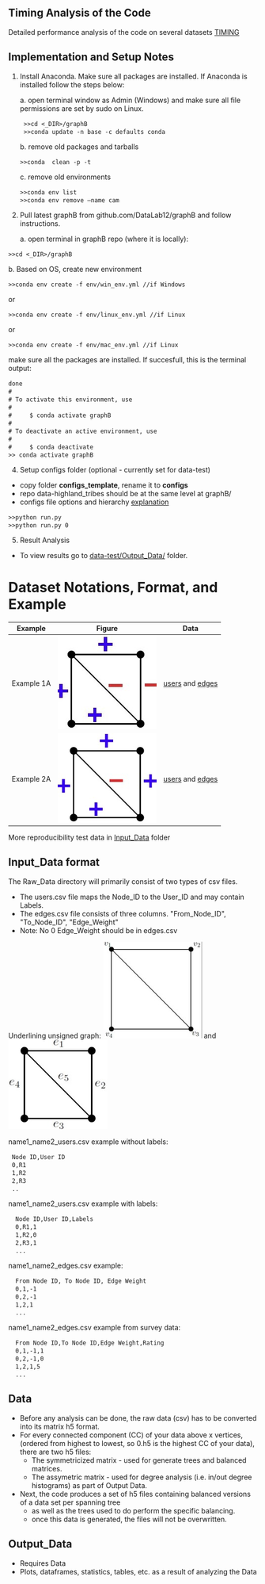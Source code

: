 ## Timing Analysis of the Code

Detailed performance analysis of the code on several datasets [TIMING](TIMING.md)

## Implementation and Setup Notes 

1. Install Anaconda. Make sure all packages are installed.  If Anaconda is installed follow the steps below: 

    a. open terminal window as Admin (Windows) and make sure all file permissions are set by sudo on Linux.
	```
     >>cd <_DIR>/graphB
	 >>conda update -n base -c defaults conda 
	```
    b. remove old packages and tarballs
	```
    >>conda  clean -p -t
	```
    c. remove old environments
	```
    >>conda env list
    >>conda env remove –name cam 
	```

2. Pull latest graphB from github.com/DataLab12/graphB and follow instructions. 

   a. open terminal in graphB repo (where it is locally):
```
>>cd <_DIR>/graphB
```
   b. Based on OS, create new environment 
```
>>conda env create -f env/win_env.yml //if Windows
```
or 
```
>>conda env create -f env/linux_env.yml //if Linux
```
or 
```
>>conda env create -f env/mac_env.yml //if Linux
```
make sure all the packages are installed. If succesfull, this is the terminal output:
```
done
#
# To activate this environment, use
#
#     $ conda activate graphB
#
# To deactivate an active environment, use
#
#     $ conda deactivate
>> conda activate graphB
```
   
4. Setup configs folder (optional - currently set for data-test)
* copy folder **configs_template**, rename it to **configs** 
* repo data-highland_tribes should be at the same level at graphB/
* configs file options and hierarchy [explanation](configs_template/README.md)
```
>>python run.py
>>python run.py 0
```
5. Result Analysis 
* To view results go to [data-test/Output_Data/](data-test/Output_Data/) folder. 

# Dataset Notations, Format, and Example

| Example    | Figure     |  Data     |
| -----------| ---------- | --------- |
| Example 1A | ![Example 1A](figures/1A-signs.jpg) | [users](Input_Data/test1A_users.csv) and [edges](Input_Data/test1A_edges.csv) |
| Example 2A | ![Example 2A](figures/2A-signs.jpg) | [users](Input_Data/test2A_users.csv) and [edges](Input_Data/test2A_edges.csv) |

More reproducibility test data in [Input_Data](Input_Data/README.md) folder

## Input_Data format 

The Raw_Data directory will primarily consist of two types of csv files.
* The users.csv file maps the Node_ID to the User_ID and may contain Labels. 
* The edges.csv file consists of three columns. "From_Node_ID", "To_Node_ID", "Edge_Weight"
* Note: No 0 Edge_Weight should be in edges.csv

Underlining unsigned graph: ![Vertices](figures/Nodes.jpg) and ![Edges](figures/Edges.jpg)

name1_name2_users.csv example without labels:  
 ``` 
  Node ID,User ID
  0,R1
  1,R2
  2,R3
  ..
```
name1_name2_users.csv example with labels:  
```
  Node ID,User ID,Labels
  0,R1,1
  1,R2,0
  2,R3,1
  ...
```

name1_name2_edges.csv example:  
``` 
  From Node ID, To Node ID, Edge Weight
  0,1,-1
  0,2,-1
  1,2,1
  ...
```
name1_name2_edges.csv example from survey data:  
``` 
  From Node ID,To Node ID,Edge Weight,Rating
  0,1,-1,1
  0,2,-1,0
  1,2,1,5
  ...
```

## Data   

  * Before any analysis can be done, the raw data (csv) has to be converted into its matrix h5 format. 
  * For every connected component (CC) of your data above x vertices, (ordered from highest to lowest, so 0.h5 is the highest CC of your data), there are two h5 files: 
    * The symmetricized matrix - used for generate trees and balanced matrices. 
    * The assymetric matrix - used for degree analysis (i.e. in/out degree histograms) as part of Output Data.
   * Next, the code produces a set of h5 files containing balanced versions of a data set per spanning tree 
     * as well as the trees used to do perform the specific balancing. 
     * once this data is generated, the files will not be overwritten.


## Output_Data

  * Requires Data
  * Plots, dataframes, statistics, tables, etc. as a result of analyzing the Data
